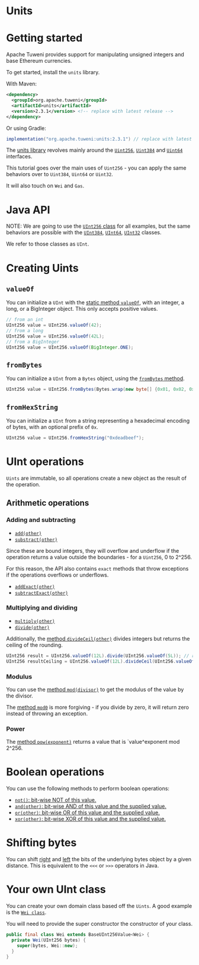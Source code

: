 <!---
Licensed to the Apache Software Foundation (ASF) under one or more contributor license agreements. See the NOTICE
file distributed with this work for additional information regarding copyright ownership. The ASF licenses this file
to You under the Apache License, Version 2.0 (the "License"); you may not use this file except in compliance with the
License. You may obtain a copy of the License at
 *
http://www.apache.org/licenses/LICENSE-2.0
 *
Unless required by applicable law or agreed to in writing, software distributed under the License is distributed on
an "AS IS" BASIS, WITHOUT WARRANTIES OR CONDITIONS OF ANY KIND, either express or implied. See the License for the
specific language governing permissions and limitations under the License.
 --->
# Units

# Getting started

Apache Tuweni provides support for manipulating unsigned integers and base Ethereum currencies.

To get started, install the `units` library.

With Maven:

```xml
<dependency>
  <groupId>org.apache.tuweni</groupId>
  <artifactId>units</artifactId>
  <version>2.3.1</version> <!-- replace with latest release -->
</dependency>
```

Or using Gradle:

```groovy
implementation("org.apache.tuweni:units:2.3.1") // replace with latest release
```

The [units library](https://tuweni.apache.org/docs/org.apache.tuweni.units.bigints/index.html) revolves mainly around the [`Uint256`](https://tuweni.apache.org/docs/org.apache.tuweni.units.bigints/-u-int256/index.html), [`Uint384`](https://tuweni.apache.org/docs/org.apache.tuweni.units.bigints/-u-int384/index.html)  and [`Uint64`](https://tuweni.apache.org/docs/org.apache.tuweni.units.bigints/-u-int64/index.html)  interfaces.

This tutorial goes over the main uses of `Uint256` - you can apply the same behaviors over to `Uint384`, `Uint64` or `Uint32`.

It will also touch on `Wei` and `Gas`.

# Java API 

NOTE: We are going to use the [`UInt256` class](https://tuweni.apache.org/docs/org.apache.tuweni.units.bigints/-u-int256/index.html) for all examples, but the same behaviors are possible with the [`UInt384`](https://tuweni.apache.org/docs/org.apache.tuweni.units.bigints/-u-int384/index.html), [`UInt64`](https://tuweni.apache.org/docs/org.apache.tuweni.units.bigints/-u-int64/index.html), [`UInt32`](https://tuweni.apache.org/docs/org.apache.tuweni.units.bigints/-u-int32/index.html) classes.

We refer to those classes as `UInt`.

# Creating Uints

## `valueOf`

You can initialize a `UInt` with the [static method `valueOf`](https://tuweni.apache.org/docs/org.apache.tuweni.units.bigints/-u-int256/value-of.html), with an integer, a long, or a BigInteger object. This only accepts positive values.

```java
// from an int
UInt256 value = UInt256.valueOf(42);
// from a long
UInt256 value = UInt256.valueOf(42L);
// from a BigInteger
UInt256 value = UInt256.valueOf(BigInteger.ONE);
```

## `fromBytes`

You can initialize a `UInt` from a `Bytes` object, using the [`fromBytes` method](https://tuweni.apache.org/docs/org.apache.tuweni.units.bigints/-u-int256/from-bytes.html).

```java
UInt256 value = UInt256.fromBytes(Bytes.wrap(new byte[] {0x01, 0x02, 0x03}));
```

## `fromHexString`

You can initialize a `UInt` from a string representing a hexadecimal encoding of bytes, with an optional prefix of `0x`.

```java
UInt256 value = UInt256.fromHexString("0xdeadbeef");
```

# UInt operations

`Uints` are immutable, so all operations create a new object as the result of the operation.

## Arithmetic operations

### Adding and subtracting

* [`add(other)`](https://tuweni.apache.org/docs/org.apache.tuweni.units.bigints/-u-int256-value/add.html)
* [`substract(other)`](https://tuweni.apache.org/docs/org.apache.tuweni.units.bigints/-u-int256-value/subtract.html)

Since these are bound integers, they will overflow and underflow if the operation returns a value outside the boundaries - for a `Uint256`, 0 to 2^256.

For this reason, the API also contains `exact` methods that throw exceptions if the operations overflows or underflows.

* [`addExact(other)`](https://tuweni.apache.org/docs/org.apache.tuweni.units.bigints/-u-int256-value/add-exact.html)
* [`subtractExact(other)`](https://tuweni.apache.org/docs/org.apache.tuweni.units.bigints/-u-int256-value/subtract-exact.html)

### Multiplying and dividing

* [`multiply(other)`](https://tuweni.apache.org/docs/org.apache.tuweni.units.bigints/-u-int256-value/multiply.html)
* [`divide(other)`](https://tuweni.apache.org/docs/org.apache.tuweni.units.bigints/-u-int256-value/divide.html)

Additionally, the [method `divideCeil(other)`](https://tuweni.apache.org/docs/org.apache.tuweni.units.bigints/-u-int256-value/divide-ceil.html) divides integers but returns the ceiling of the rounding.

```java
UInt256 result = UInt256.valueOf(12L).divide(UInt256.valueOf(5L)); // returns 2
UInt256 resultCeiling = UInt256.valueOf(12L).divideCeil(UInt256.valueOf(5L)); // returns 3
```

### Modulus

You can use the [method `mod(divisor)`](https://tuweni.apache.org/docs/org.apache.tuweni.units.bigints/-u-int256-value/mod.html) to get the modulus of the value by the divisor.

The [method `mod0`](https://tuweni.apache.org/docs/org.apache.tuweni.units.bigints/-u-int256-value/mod0.html) is more forgiving - if you divide by zero, it will return zero instead of throwing an exception.

### Power

The [method `pow(exponent)`](https://tuweni.apache.org/docs/org.apache.tuweni.units.bigints/-u-int256-value/pow.html) returns a value that is `value^exponent mod 2^256.
# Boolean operations
You can use the following methods to perform boolean operations:
* [`not()`: bit-wise NOT of this value.](https://tuweni.apache.org/docs/org.apache.tuweni.units.bigints/-u-int256/not.html)
* [`and(other)`: bit-wise AND of this value and the supplied value.](https://tuweni.apache.org/docs/org.apache.tuweni.units.bigints/-u-int256/and.html)
* [`or(other)`: bit-wise OR of this value and the supplied value.](https://tuweni.apache.org/docs/org.apache.tuweni.units.bigints/-u-int256/or.html)
* [`xor(other)`: bit-wise XOR of this value and the supplied value.](https://tuweni.apache.org/docs/org.apache.tuweni.units.bigints/-u-int256/xor.html)
# Shifting bytes
You can shift [right](https://tuweni.apache.org/docs/org.apache.tuweni.units.bigints/-u-int256/shift-right.html) and [left](https://tuweni.apache.org/docs/org.apache.tuweni.units.bigints/-u-int256/shift-left.html) the bits of the underlying bytes object by a given distance.
This is equivalent to the `<<<` or `>>>` operators in Java.

# Your own UInt class

You can create your own domain class based off the `Uints`. A good example is the [`Wei class`](https://tuweni.apache.org/docs/org.apache.tuweni.units.ethereum/-wei/index.html).

You will need to provide the super constructor the constructor of your class.

```java
public final class Wei extends BaseUInt256Value<Wei> { 
  private Wei(UInt256 bytes) {
    super(bytes, Wei::new);
  }
}
```